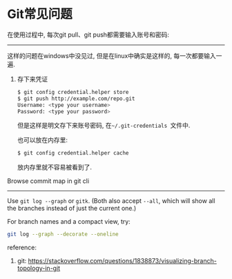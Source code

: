# Git常见问题



在使用过程中, 每次git pull、git push都需要输入账号和密码:

---

这样的问题在windows中没见过, 但是在linux中确实是这样的, 每一次都要输入一遍.

1. 存下来凭证

    ```bash
    $ git config credential.helper store
    $ git push http://example.com/repo.git
    Username: <type your username>
    Password: <type your password>
    ```

    但是这样是明文存下来账号密码, 在`~/.git-credentials `文件中.

    

    也可以放在内存里:

    ```bash
    $ git config credential.helper cache
    ```

    放内存里就不容易被看到了.



Browse commit map in git cli

---

Use `git log --graph` or `gitk`. (Both also accept `--all`, which will show all the branches instead of just the current one.)

For branch names and a compact view, try:

```bash
git log --graph --decorate --oneline
```







reference:

1. git: https://stackoverflow.com/questions/1838873/visualizing-branch-topology-in-git
